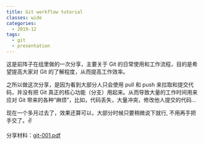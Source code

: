 ```yaml
---
title: Git workflow tutorial
classes: wide
categories:
  - 2019-12
tags:
  - git
  - presentation
---
```


这是前阵子在组里做的一次分享，主要关于 Git 的日常使用和工作流程，目的是希望提高大家对 Git 的了解程度，从而提高工作效率。

之所以做这次分享，是因为看到大部分人只会使用 pull 和 push 来拉取和提交代码，并没有把 Git 真正的核心功能（分支）用起来。从而导致大量的工作时间用来应对 Git 带来的各种“麻烦”，比如，代码丢失，大量冲突，修改他人提交的代码...

现在一个多月过去了，效果还算可以，大部分时候只要稍微说下就行, 不用再手把手交了。✌️

分享材料：[git-001.pdf](/assets/slides/git-001.pdf)
